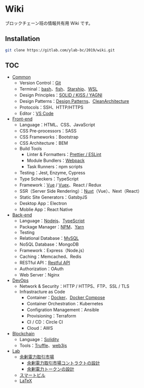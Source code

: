 # Wiki

ブロックチェーン班の情報共有用 Wiki です。

## Installation

```bash
git clone https://gitlab.com/ylab-bc/2019/wiki.git
```

## TOC

- [Common](./Common/README.md)
  - Version Control：[Git](./Common/Git.md)
  - Terminal：[bash](./Common/Linux.md)、[fish](./Common/fish.md)、[Starship](./Common/Starship.md)、[WSL](./Common/WSL.md)
  - Design Principles：[SOLID / KISS / YAGNI](./Common/DesignPrinciples.md)
  - Design Patterns：[Design Patterns](./Common/DesignPatterns.md)、[CleanArchitecture](./Common/CleanArchitecture.md)
  - Protocols：SSH、HTTP/HTTPS
  - Editor：[VS Code](./Common/VSCode.md)
- [Front-end](./Front-end/README.md)
  - Language：HTML、CSS、JavaScript
  - CSS Pre-processors：SASS
  - CSS Frameworks：Bootstrap
  - CSS Architecture：BEM
  - Build Tools
    - Linter & Formatters：[Prettier / ESLint](Front-end/ESLint.md)
    - Module Bundlers：[Webpack](./Front-end/Webpack.md)
    - Task Runners：npm scripts
  - Testing：Jest, Enzyme, Cypress
  - Type Scheckers：TypeScript
  - Framework：[Vue](./Front-end/Vue.md) / [Vuex](./Front-end/Vuex.md)、React / Redux
  - SSR（Server Side Rendering）：[Nuxt](./Front-end/Nuxt.md)（Vue）、Next（React）
  - Static Site Generators：GatsbyJS
  - Desktop App：Electron
  - Moblie App：React Native
- [Back-end](./Back-end/README.md)
  - Language：[Nodejs](./Back-end/Nodejs.md)、[TypeScript](./Back-end/TypeScript.md)
  - Package Manager：[NPM](./Back-end/NPM.md)、[Yarn](./Back-end/Yarn.md)
  - Testing
  - Relational Database：[MySQL](./Back-end/MySQL.md)
  - NoSQL Database：MongoDB
  - Framework：Express（Node.js）
  - Caching：Memcached、Redis
  - RESTful API：[Restful API](./Back-end/RestfulAPI.md)
  - Authorization：OAuth
  - Web Server：Nginx
- [DevOps](./DevOps/README.md)
  - Network & Security：HTTP / HTTPS、FTP、SSL / TLS
  - Infrastracture as Code
    - Container：[Docker](./DevOps/Docker.md)、[Docker Compose](./DevOps/DockerCompose.md)
    - Container Orchestration：Kubernetes
    - Configration Management：Ansible
    - Provisioning：Terraform
    - CI / CD：Circle CI
    - Cloud：AWS
- [Blockchain](./Blockchain/README.md)
  - Language：[Solidity](./Blockchain/Solidity.md)
  - Tools：[Truffle](./Blockchain/Truffle.md)、[web3js](Blockchain/web3js.md)
- [Lab](./Lab/README.md)
  - [余剰電力取引市場](./Lab/余剰電力取引市場/README.md)
    - [余剰電力取引市場コントラクトの設計](./Lab/余剰電力取引市場/余剰電力取引市場コントラクトの設計.md)
    - [余剰電力トークンの設計](./Lab/余剰電力取引市場/余剰電力トークンの設計.md)
  - [スマートビル](./Lab/スマートビル/README.md)
  - [LaTeX](./Lab/LaTeX.md)

